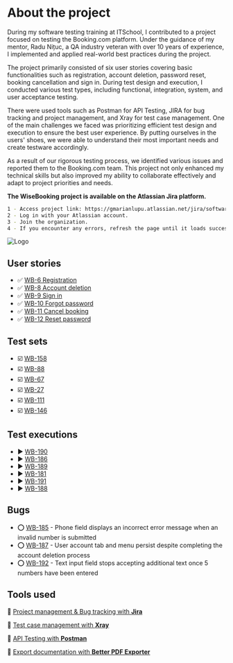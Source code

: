 # About the project
During my software testing training at ITSchool, I contributed to a project focused on testing the Booking.com platform. Under the guidance of my mentor, Radu Nițuc, a QA industry veteran with over 10 years of experience, I implemented and applied real-world best practices during the project.

The project primarily consisted of six user stories covering basic functionalities such as registration, account deletion, password reset, booking cancellation and sign in. During test design and execution, I conducted various test types, including functional, integration, system, and user acceptance testing.

There were used tools such as Postman for API Testing, JIRA for bug tracking and project management, and Xray for test case management. One of the main challenges we faced was prioritizing efficient test design and execution to ensure the best user experience. By putting ourselves in the users' shoes, we were able to understand their most important needs and create testware accordingly.

As a result of our rigorous testing process, we identified various issues and reported them to the Booking.com team. This project not only enhanced my technical skills but also improved my ability to collaborate effectively and adapt to project priorities and needs.

**The WiseBooking project is available on the Atlassian Jira platform.**

```bash
1 - Access project link: https://gmarianlupu.atlassian.net/jira/software/c/projects/WB/boards/10
2 - Log in with your Atlassian account.
3 - Join the organization.
4 - If you encounter any errors, refresh the page until it loads successfully.
```
    
![Logo](https://cf.bstatic.com/static/img/bcom_logo_blue_bg/f12f834e849b2a7f752a14b2598a6ddfeda1e713.svg)

## User stories
- ✅ [WB-6 Registration](https://github.com/GeorgeMarian01/WiseBooking-QA-Initiative-for-booking.com/blob/main/Documentation/WB-6.pdf)
- ✅ [WB-8 Account deletion](https://github.com/GeorgeMarian01/WiseBooking-QA-Initiative-for-booking.com/blob/main/Documentation/WB-8.pdf)
- ✅ [WB-9 Sign in](https://github.com/GeorgeMarian01/WiseBooking-QA-Initiative-for-booking.com/blob/main/Documentation/WB-9.pdf)
- ✅ [WB-10 Forgot password](https://github.com/GeorgeMarian01/WiseBooking-QA-Initiative-for-booking.com/blob/main/Documentation/WB-10.pdf)
- ✅ [WB-11 Cancel booking](https://github.com/GeorgeMarian01/WiseBooking-QA-Initiative-for-booking.com/blob/main/Documentation/WB-11.pdf)
- ✅ [WB-12 Reset password](https://github.com/GeorgeMarian01/WiseBooking-QA-Initiative-for-booking.com/blob/main/Documentation/WB-12.pdf)

## Test sets
- ☑️ [WB-158](https://github.com/GeorgeMarian01/WiseBooking-QA-Initiative-for-booking.com/blob/main/Documentation/WB-158.pdf)
- ☑️ [WB-88](https://github.com/GeorgeMarian01/WiseBooking-QA-Initiative-for-booking.com/blob/main/Documentation/WB-88.pdf)
- ☑️ [WB-67](https://github.com/GeorgeMarian01/WiseBooking-QA-Initiative-for-booking.com/blob/main/Documentation/WB-67.pdf)
- ☑️ [WB-27](https://github.com/GeorgeMarian01/WiseBooking-QA-Initiative-for-booking.com/blob/main/Documentation/WB-27.pdf)
- ☑️ [WB-111](https://github.com/GeorgeMarian01/WiseBooking-QA-Initiative-for-booking.com/blob/main/Documentation/WB-111.pdf)
- ☑️ [WB-146](https://github.com/GeorgeMarian01/WiseBooking-QA-Initiative-for-booking.com/blob/main/Documentation/WB-146.pdf)

## Test executions
- ▶️ [WB-190](https://github.com/GeorgeMarian01/WiseBooking-QA-Initiative-for-booking.com/blob/main/Documentation/WB-190.pdf)
- ▶️ [WB-186](https://github.com/GeorgeMarian01/WiseBooking-QA-Initiative-for-booking.com/blob/main/Documentation/WB-186.pdf)
- ▶️ [WB-189](https://github.com/GeorgeMarian01/WiseBooking-QA-Initiative-for-booking.com/blob/main/Documentation/WB-189.pdf)
- ▶️ [WB-181](https://github.com/GeorgeMarian01/WiseBooking-QA-Initiative-for-booking.com/blob/main/Documentation/WB-181.pdf)
- ▶️ [WB-191](https://github.com/GeorgeMarian01/WiseBooking-QA-Initiative-for-booking.com/blob/main/Documentation/WB-191.pdf)
- ▶️ [WB-188](https://github.com/GeorgeMarian01/WiseBooking-QA-Initiative-for-booking.com/blob/main/Documentation/WB-188.pdf)

## Bugs
- ⭕ [WB-185](https://github.com/GeorgeMarian01/WiseBooking-QA-Initiative-for-booking.com/blob/main/Documentation/WB-185.pdf) - Phone field displays an incorrect error message when an invalid number is submitted
- ⭕ [WB-187](https://github.com/GeorgeMarian01/WiseBooking-QA-Initiative-for-booking.com/blob/main/Documentation/WB-187.pdf) - User account tab and menu persist despite completing the account deletion process
- ⭕ [WB-192](https://github.com/GeorgeMarian01/WiseBooking-QA-Initiative-for-booking.com/blob/main/Documentation/WB-192.pdf) - Text input field stops accepting additional text once 5 numbers have been entered

## Tools used
🔶 [Project management & Bug tracking with **Jira**](https://www.atlassian.com/software/jira)

🔶 [Test case management with **Xray**](https://www.getxray.app/)

🔶 [API Testing with **Postman**](https://www.postman.com/)

🔶 [Export documentation with **Better PDF Exporter**](https://marketplace.atlassian.com/apps/5167/better-pdf-exporter-for-jira?tab=overview&hosting=cloud)
